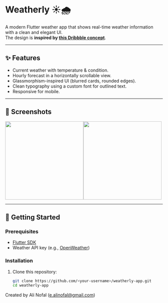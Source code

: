 # Weatherly ☀️🌧️

A modern Flutter weather app that shows real-time weather information with a clean and elegant UI.  
The design is **inspired by [this Dribbble concept](https://dribbble.com/shots/25320809-Weather-App-Design)**.  

---

## ✨ Features
- Current weather with temperature & condition.
- Hourly forecast in a horizontally scrollable view.
- Glassmorphism-inspired UI (blurred cards, rounded edges).
- Clean typography using a custom font for outlined text.
- Responsive for mobile.

---

## 📸 Screenshots

<div style="display: flex; overflow-x: auto;">
  <img src="https://github.com/user-attachments/assets/598e2057-b214-4c7c-b9df-ed8ca8228462" width="250" />
  <img src="https://github.com/user-attachments/assets/6d027c1f-d563-4983-8392-5f16f690ffc3" width="250" />

</div>


---

## 🚀 Getting Started

### Prerequisites
- [Flutter SDK](https://flutter.dev/docs/get-started/install)  
- Weather API key (e.g., [OpenWeather](https://openweathermap.org/))

### Installation
1. Clone this repository:
   ```bash
   git clone https://github.com/<your-username>/weatherly-app.git
   cd weatherly-app


Created by Ali Nofal (e.alinofal@gmail.com)
